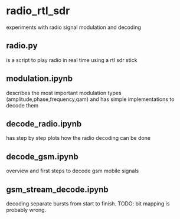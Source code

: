 # radio_rtl_sdr
experiments with radio signal modulation and decoding

## radio.py
is a script to play radio in real time using a rtl sdr stick

## modulation.ipynb
describes the most important modulation types (amplitude,phase,frequency,qam) and has simple implementations to decode them

## decode_radio.ipynb
has step by step plots how the radio decoding can be done

## decode_gsm.ipynb
overview and first steps to decode gsm mobile signals

## gsm_stream_decode.ipynb
decoding separate bursts from start to finish.
TODO: bit mapping is probably wrong.

